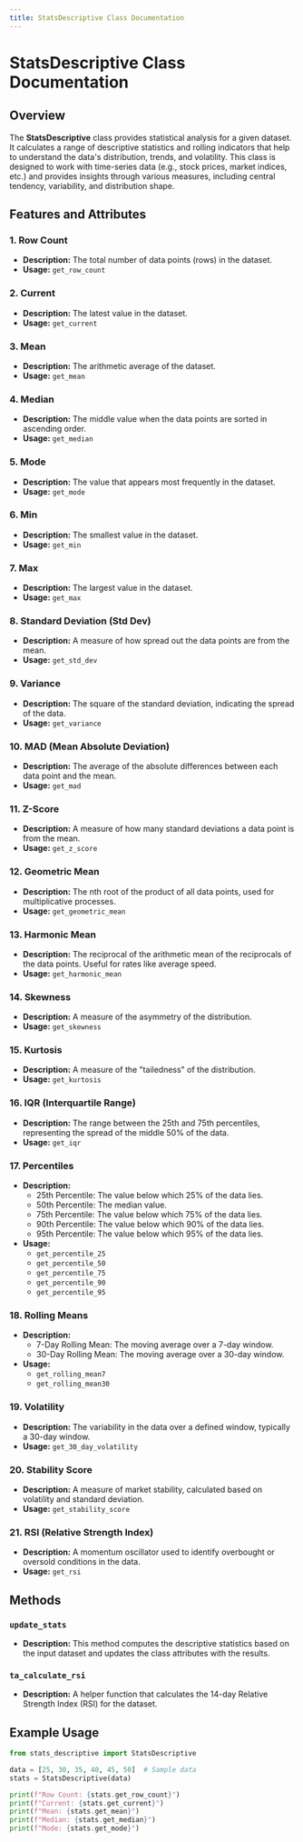 ```yaml
---
title: StatsDescriptive Class Documentation
---
```


# StatsDescriptive Class Documentation

## Overview

The **StatsDescriptive** class provides statistical analysis for a given dataset. It calculates a range of descriptive statistics and rolling indicators that help to understand the data's distribution, trends, and volatility. This class is designed to work with time-series data (e.g., stock prices, market indices, etc.) and provides insights through various measures, including central tendency, variability, and distribution shape.

## Features and Attributes

### 1. **Row Count**
   - **Description:** The total number of data points (rows) in the dataset.
   - **Usage:** `get_row_count`

### 2. **Current**
   - **Description:** The latest value in the dataset.
   - **Usage:** `get_current`

### 3. **Mean**
   - **Description:** The arithmetic average of the dataset.
   - **Usage:** `get_mean`

### 4. **Median**
   - **Description:** The middle value when the data points are sorted in ascending order.
   - **Usage:** `get_median`

### 5. **Mode**
   - **Description:** The value that appears most frequently in the dataset.
   - **Usage:** `get_mode`

### 6. **Min**
   - **Description:** The smallest value in the dataset.
   - **Usage:** `get_min`

### 7. **Max**
   - **Description:** The largest value in the dataset.
   - **Usage:** `get_max`

### 8. **Standard Deviation (Std Dev)**
   - **Description:** A measure of how spread out the data points are from the mean.
   - **Usage:** `get_std_dev`

### 9. **Variance**
   - **Description:** The square of the standard deviation, indicating the spread of the data.
   - **Usage:** `get_variance`

### 10. **MAD (Mean Absolute Deviation)**
   - **Description:** The average of the absolute differences between each data point and the mean.
   - **Usage:** `get_mad`

### 11. **Z-Score**
   - **Description:** A measure of how many standard deviations a data point is from the mean.
   - **Usage:** `get_z_score`

### 12. **Geometric Mean**
   - **Description:** The nth root of the product of all data points, used for multiplicative processes.
   - **Usage:** `get_geometric_mean`

### 13. **Harmonic Mean**
   - **Description:** The reciprocal of the arithmetic mean of the reciprocals of the data points. Useful for rates like average speed.
   - **Usage:** `get_harmonic_mean`

### 14. **Skewness**
   - **Description:** A measure of the asymmetry of the distribution.
   - **Usage:** `get_skewness`

### 15. **Kurtosis**
   - **Description:** A measure of the "tailedness" of the distribution.
   - **Usage:** `get_kurtosis`

### 16. **IQR (Interquartile Range)**
   - **Description:** The range between the 25th and 75th percentiles, representing the spread of the middle 50% of the data.
   - **Usage:** `get_iqr`

### 17. **Percentiles**
   - **Description:** 
     - 25th Percentile: The value below which 25% of the data lies.
     - 50th Percentile: The median value.
     - 75th Percentile: The value below which 75% of the data lies.
     - 90th Percentile: The value below which 90% of the data lies.
     - 95th Percentile: The value below which 95% of the data lies.
   - **Usage:** 
     - `get_percentile_25`
     - `get_percentile_50`
     - `get_percentile_75`
     - `get_percentile_90`
     - `get_percentile_95`

### 18. **Rolling Means**
   - **Description:** 
     - 7-Day Rolling Mean: The moving average over a 7-day window.
     - 30-Day Rolling Mean: The moving average over a 30-day window.
   - **Usage:** 
     - `get_rolling_mean7`
     - `get_rolling_mean30`

### 19. **Volatility**
   - **Description:** The variability in the data over a defined window, typically a 30-day window.
   - **Usage:** `get_30_day_volatility`

### 20. **Stability Score**
   - **Description:** A measure of market stability, calculated based on volatility and standard deviation.
   - **Usage:** `get_stability_score`

### 21. **RSI (Relative Strength Index)**
   - **Description:** A momentum oscillator used to identify overbought or oversold conditions in the data.
   - **Usage:** `get_rsi`

## Methods

### `update_stats`
   - **Description:** This method computes the descriptive statistics based on the input dataset and updates the class attributes with the results.

### `ta_calculate_rsi`
   - **Description:** A helper function that calculates the 14-day Relative Strength Index (RSI) for the dataset.

## Example Usage

```python
from stats_descriptive import StatsDescriptive

data = [25, 30, 35, 40, 45, 50]  # Sample data
stats = StatsDescriptive(data)

print(f"Row Count: {stats.get_row_count}")
print(f"Current: {stats.get_current}")
print(f"Mean: {stats.get_mean}")
print(f"Median: {stats.get_median}")
print(f"Mode: {stats.get_mode}")
